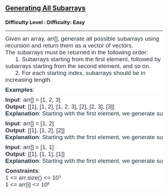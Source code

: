 <h2><a href="https://www.geeksforgeeks.org/problems/generating-all-subarrays/1">Generating All Subarrays</a></h2><h3>Difficulty Level : Difficulty: Easy</h3><hr><div class="problems_problem_content__Xm_eO"><p dir="ltr" style="box-sizing: border-box; margin: 0px 0px 10px; padding: 0px; border: 0px; vertical-align: baseline; background-color: #ffffff;"><span style="color: #273239; font-family: arial, helvetica, sans-serif;"><span style="font-size: 18.6667px; letter-spacing: 0.162px;">Given an array, arr[], generate all possible subarrays using recursion and return them as a vector of vectors.<br></span></span><span style="color: #273239; font-family: arial, helvetica, sans-serif;"><span style="font-size: 18.6667px; letter-spacing: 0.162px;">The subarrays must be returned in the following order:<br></span></span><span style="font-size: 18.6667px; letter-spacing: 0.162px; color: #273239; font-family: arial, helvetica, sans-serif;">&nbsp; &nbsp; &nbsp; 1. Subarrays starting from the first element, followed by subarrays starting from the second element, and so on.<br></span><span style="color: #273239; font-family: arial, helvetica, sans-serif; font-size: 18.6667px; letter-spacing: 0.162px;">&nbsp; &nbsp; &nbsp; 2. For each starting index, subarrays should be in increasing length.</span></p>
<p dir="ltr" style="box-sizing: border-box; margin: 0px 0px 10px; padding: 0px; border: 0px; vertical-align: baseline; background-color: #ffffff;"><span style="color: #273239; font-family: arial, helvetica, sans-serif;"><span style="font-size: 18.6667px; letter-spacing: 0.162px;"><strong>Examples</strong>:&nbsp;</span></span></p>
<pre dir="ltr" style="box-sizing: border-box; margin: 0px 0px 10px; padding: 0px; border: 0px; vertical-align: baseline; background-color: #ffffff;"><span style="color: #273239; font-family: arial, helvetica, sans-serif;"><span style="font-size: 18.6667px; letter-spacing: 0.162px;"><strong>Input</strong>: arr[] = [1, 2, 3]<br></span></span><span style="font-size: 18.6667px; letter-spacing: 0.162px; color: #273239; font-family: arial, helvetica, sans-serif;"><strong>Output</strong>: [[1], [1, 2], [1, 2, 3], [2], [2, 3], [3]]<br></span><span style="font-size: 18.6667px; letter-spacing: 0.162px; color: #273239; font-family: arial, helvetica, sans-serif;"><strong>Explanation</strong>: Starting with the first element, we generate subarrays [1], [1, 2], and [1, 2, 3]. Then, starting from the second element, we get [2] and [2, 3].&nbsp; Finally, starting from the third element, we only get [3].</span></pre>
<pre dir="ltr" style="box-sizing: border-box; margin: 0px 0px 10px; padding: 0px; border: 0px; vertical-align: baseline; background-color: #ffffff;"><span style="color: #273239; font-family: arial, helvetica, sans-serif;"><span style="font-size: 18.6667px; letter-spacing: 0.162px;"><strong>Input</strong>: arr[] = [1, 2]<br></span></span><span style="font-size: 18.6667px; letter-spacing: 0.162px; color: #273239; font-family: arial, helvetica, sans-serif;"><strong>Output</strong>: [[1], [1, 2], [2]]<br></span><span style="font-size: 18.6667px; letter-spacing: 0.162px; color: #273239; font-family: arial, helvetica, sans-serif;"><strong>Explanation</strong>: Starting with the first element, we generate subarrays [1] and [1, 2]. Then, starting from the second element, we get [2].</span></pre>
<pre dir="ltr" style="box-sizing: border-box; margin: 0px 0px 10px; padding: 0px; border: 0px; vertical-align: baseline; background-color: #ffffff;"><strong style="font-size: 18.6667px; letter-spacing: 0.162px; color: #273239; font-family: arial, helvetica, sans-serif;">Input</strong><span style="color: #273239; font-family: arial, helvetica, sans-serif;"><span style="font-size: 18.6667px; letter-spacing: 0.162px;">: arr[] = [1, 1]<br></span></span><strong style="font-size: 18.6667px; letter-spacing: 0.162px; color: #273239; font-family: arial, helvetica, sans-serif;">Output</strong><span style="font-size: 18.6667px; letter-spacing: 0.162px; color: #273239; font-family: arial, helvetica, sans-serif;">: [[1], [1, 1], [1]]<br></span><strong style="font-size: 18.6667px; letter-spacing: 0.162px; color: #273239; font-family: arial, helvetica, sans-serif;">Explanation</strong><span style="font-size: 18.6667px; letter-spacing: 0.162px; color: #273239; font-family: arial, helvetica, sans-serif;">: Starting with the first element, we generate subarrays [1] and [1, 1] (including both elements). Starting from the second element, we only get the subarray [1].</span></pre>
<p dir="ltr" style="box-sizing: border-box; margin: 0px 0px 10px; padding: 0px; border: 0px; vertical-align: baseline; background-color: #ffffff;"><span style="color: #273239; font-family: arial, helvetica, sans-serif;"><span style="font-size: 18.6667px; letter-spacing: 0.162px;"><strong>Constraints</strong>:<br></span></span><span style="font-size: 18.6667px; letter-spacing: 0.162px; color: #273239; font-family: arial, helvetica, sans-serif;">1 &lt;= arr.size() &lt;= 10</span><sup style="letter-spacing: 0.162px; color: #273239; font-family: arial, helvetica, sans-serif;">3<br></sup><span style="color: #273239; font-family: arial, helvetica, sans-serif; font-size: 18.6667px; letter-spacing: 0.162px;">1 &lt;= arr[i] &lt;= 10</span><sup style="color: #273239; font-family: arial, helvetica, sans-serif; letter-spacing: 0.162px;">6</sup></p></div>